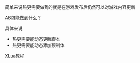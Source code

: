 简单来说热更需要做到的就是在游戏发布后仍然可以对游戏内容更新

AB包能做到什么？


具体来说
- 热更需要能动态更新脚本
- 热更需要能动态添加预制体

[XLua教程](https://github.com/Tencent/xLua/blob/master/Assets/XLua/Doc/XLua%E6%95%99%E7%A8%8B.md)

